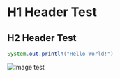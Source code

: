 # H1 Header Test
## H2 Header Test


``` java
System.out.println("Hello World!")
```

![Image test](https://www.telegraph.co.uk/content/dam/news/2016/09/08/107667228_beech-tree-NEWS_trans_NvBQzQNjv4BqplGOf-dgG3z4gg9owgQTXEmhb5tXCQRHAvHRWfzHzHk.jpg?imwidth=960)
